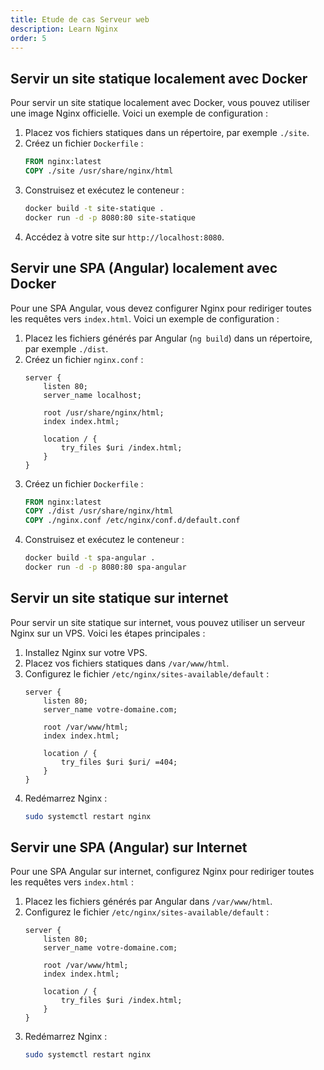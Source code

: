 ```yaml
---
title: Etude de cas Serveur web
description: Learn Nginx
order: 5
---
```


## Servir un site statique localement avec Docker

Pour servir un site statique localement avec Docker, vous pouvez utiliser une image Nginx officielle. Voici un exemple de configuration :

1. Placez vos fichiers statiques dans un répertoire, par exemple `./site`.
2. Créez un fichier `Dockerfile` :
   ```dockerfile
   FROM nginx:latest
   COPY ./site /usr/share/nginx/html
   ```
3. Construisez et exécutez le conteneur :
   ```bash
   docker build -t site-statique .
   docker run -d -p 8080:80 site-statique
   ```
4. Accédez à votre site sur `http://localhost:8080`.



## Servir une SPA (Angular) localement avec Docker

Pour une SPA Angular, vous devez configurer Nginx pour rediriger toutes les requêtes vers `index.html`. Voici un exemple de configuration :

1. Placez les fichiers générés par Angular (`ng build`) dans un répertoire, par exemple `./dist`.
2. Créez un fichier `nginx.conf` :
   ```nginx
   server {
       listen 80;
       server_name localhost;

       root /usr/share/nginx/html;
       index index.html;

       location / {
           try_files $uri /index.html;
       }
   }
   ```
3. Créez un fichier `Dockerfile` :
   ```dockerfile
   FROM nginx:latest
   COPY ./dist /usr/share/nginx/html
   COPY ./nginx.conf /etc/nginx/conf.d/default.conf
   ```
4. Construisez et exécutez le conteneur :
   ```bash
   docker build -t spa-angular .
   docker run -d -p 8080:80 spa-angular
   ```



## Servir un site statique sur internet

Pour servir un site statique sur internet, vous pouvez utiliser un serveur Nginx sur un VPS. Voici les étapes principales :

1. Installez Nginx sur votre VPS.
2. Placez vos fichiers statiques dans `/var/www/html`.
3. Configurez le fichier `/etc/nginx/sites-available/default` :
   ```nginx
   server {
       listen 80;
       server_name votre-domaine.com;

       root /var/www/html;
       index index.html;

       location / {
           try_files $uri $uri/ =404;
       }
   }
   ```
4. Redémarrez Nginx :
   ```bash
   sudo systemctl restart nginx
   ```

## Servir une SPA (Angular) sur Internet

Pour une SPA Angular sur internet, configurez Nginx pour rediriger toutes les requêtes vers `index.html` :

1. Placez les fichiers générés par Angular dans `/var/www/html`.
2. Configurez le fichier `/etc/nginx/sites-available/default` :
   ```nginx
   server {
       listen 80;
       server_name votre-domaine.com;

       root /var/www/html;
       index index.html;

       location / {
           try_files $uri /index.html;
       }
   }
   ```
3. Redémarrez Nginx :
   ```bash
   sudo systemctl restart nginx
   ```


